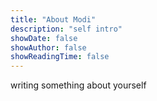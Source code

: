 ```yaml
---
title: "About Modi"
description: "self intro"
showDate: false
showAuthor: false
showReadingTime: false
---
```


writing something about yourself